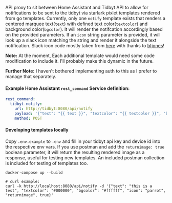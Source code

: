 API proxy to sit between Home Assistant and Tidbyt API to allow for notifications to be sent to the tidbyt via starlark pixlet templates rendered from go templates.  Currently, only one `notify` template exists that renders a centered marquee text(`text`) with defined text color(`textcolor`) and background color(`bgcolor`).  It will render the notifcation accordingly based on the provided parameters.  If an `icon` string parameter is provided, it will look up a slack icon matching the string and render it alongside the text notification. Slack icon code mostly taken from [here](https://github.com/tidbyt/community/tree/main/apps/randomslackmoji) with thanks to [btjones](https://github.com/btjones/)!

**Note:** At the moment, Each additional template would need some code modification to include it.  I'll probably make this dynamic in the future.

**Further Note:** I haven't bothered implementing auth to this as I prefer to manage that separately.

#### Example Home Assistant `rest_command` Service definition:

```yaml
rest_command:
  tidbyt-notify:
    url: http://tidbyt:8080/api/notify
    payload: '{"text": "{{ text }}", "textcolor": "{{ textcolor }}", "bgcolor": "{{ bgcolor }}", "icon": "{{ icon }}"}'
    method: POST
```

#### Developing templates locally
Copy `.env.example` to `.env` and fill in your tidbyt api key and device id into the respective env vars.
If you use postman and add the `returnimage: true` boolean parameter, it will return the resulting rendered image as a response, useful for testing new templates.  An included postman collection is included for testing of templates too.

```
docker-compose up --build

# curl example:
curl -k http://localhost:8080/api/notify -d '{"text": "this is a test", "textcolor": "#000000", "bgcolor": "#ffffff", "icon": "parrot", "returnimage", true}'
```
